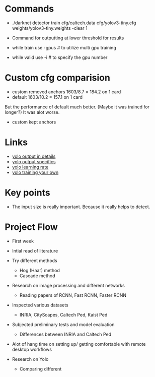 # Commands
* ./darknet detector train cfg/caltech.data cfg/yolov3-tiny.cfg weights/yolov3-tiny.weights -clear 1
* Command for outputting at lower threshold for results

* while train use -gpus # to utilize multi gpu training
* while valid use -i # to specify the gpu number

# Custom cfg comparision
* custom removed anchors 1603/8.7 = 184.2 on 1 card
* default 1603/10.2 = 157.1 on 1 card

But the performance of default much better. (Maybe it was trained for longer?)
It was alot worse.

* custom kept anchors 

# Links
* [yolo output in details](https://timebutt.github.io/static/understanding-yolov2-training-output/)
* [yolo output specifics](https://github.com/AlexeyAB/darknet/issues/636)
* [yolo learning rate](https://github.com/pjreddie/darknet/issues/701)
* [yolo training your own](https://github.com/AlexeyAB/darknet#how-to-train-to-detect-your-custom-objects)


# Key points
* The input size is really important. Because it really helps to detect.


# Project Flow
* First week 

* Intial read of literature

* Try different methods
  * Hog (Haar) method
  * Cascade method
  
* Research on image processing and different networks
  * Reading papers of RCNN, Fast RCNN, Faster RCNN
* Inspected various datasets
   * INRIA, CityScapes, Caltech Ped, Kaist Ped
* Subjected preliminary tests and model evaluation
  * Differences between INRIA and Caltech Ped

* Alot of hang time on setting up/ getting comfortable with remote desktop workflows

* Research on Yolo
  * Comparing different
